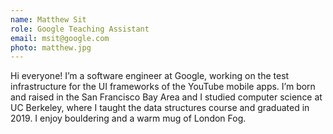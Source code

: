 ```yaml
---
name: Matthew Sit
role: Google Teaching Assistant
email: msit@google.com
photo: matthew.jpg
---
```

Hi everyone! I’m a software engineer at Google, working on the test infrastructure for the UI frameworks of the YouTube mobile apps. I’m born and raised in the San Francisco Bay Area and I studied computer science at UC Berkeley, where I taught the data structures course and graduated in 2019. I enjoy bouldering and a warm mug of London Fog.
